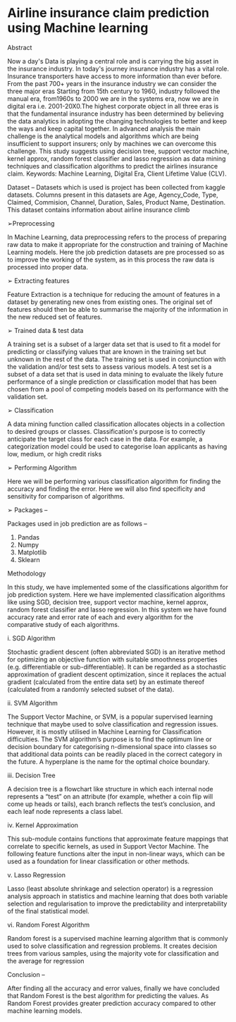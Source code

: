 # Airline insurance claim prediction using Machine learning
Abstract 

Now a day's Data is playing a central role and is carrying the big asset in the insurance industry. 
In today's journey insurance industry has a vital role. Insurance transporters have access to more 
information than ever before. From the past 700+ years in the insurance industry we can consider 
the three major eras Starting from 15th century to 1960, industry followed the manual era, 
from1960s to 2000 we are in the systems era, now we are in digital era i.e. 2001-20X0.The 
highest corporate object in all three eras is that the fundamental insurance industry has been 
determined by believing the data analytics in adopting the changing technologies to better and 
keep the ways and keep capital together. In advanced analysis the main challenge is the 
analytical models and algorithms which are being insufficient to support insurers; only by 
machines we can overcome this challenge. This study suggests using decision tree, support 
vector machine, kernel approx, random forest classifier and lasso regression as data mining 
techniques and classification algorithms to predict the airlines insurance claim.
Keywords: Machine Learning, Digital Era, Client Lifetime Value (CLV).

Dataset –
Datasets which is used is project has been collected from kaggle datasets. Columns present in 
this datasets are Age, Agency_Code, Type, Claimed, Commision, Channel, Duration, Sales, 
Product Name, Destination. This dataset contains information about airline insurance climb 

➢Preprocessing 

In Machine Learning, data preprocessing refers to the process of preparing raw data to 
make it appropriate for the construction and training of Machine Learning models. Here 
the job prediction datasets are pre processed so as to improve the working of the system, 
as in this process the raw data is processed into proper data.

➢ Extracting features 

Feature Extraction is a technique for reducing the amount of features in a dataset by 
generating new ones from existing ones. The original set of features should then be able 
to summarise the majority of the information in the new reduced set of features.

➢ Trained data & test data 

A training set is a subset of a larger data set that is used to fit a model for predicting or 
classifying values that are known in the training set but unknown in the rest of the data. 
The training set is used in conjunction with the validation and/or test sets to assess 
various models.
A test set is a subset of a data set that is used in data mining to evaluate the likely future 
performance of a single prediction or classification model that has been chosen from a 
pool of competing models based on its performance with the validation set.

➢ Classification 

A data mining function called classification allocates objects in a collection to desired 
groups or classes. Classification's purpose is to correctly anticipate the target class for 
each case in the data. For example, a categorization model could be used to categorise 
loan applicants as having low, medium, or high credit risks

➢ Performing Algorithm 

Here we will be performing various classification algorithm for finding the accuracy and 
finding the error. Here we will also find specificity and sensitivity for comparison of 
algorithms.

➢ Packages –

Packages used in job prediction are as follows –
1) Pandas
2) Numpy
3) Matplotlib
4) Sklearn

Methodology 

In this study, we have implemented some of the classifications algorithm for job 
prediction system. Here we have implemented classification algorithms like using 
SGD, decision tree, support vector machine, kernel approx, random forest 
classifier and lasso regression. In this system we have found accuracy rate and 
error rate of each and every algorithm for the comparative study of each 
algorithms.

i. SGD Algorithm 

Stochastic gradient descent (often abbreviated SGD) is an iterative method 
for optimizing an objective function with suitable smoothness properties 
(e.g. differentiable or sub-differentiable). It can be regarded as a stochastic 
approximation of gradient descent optimization, since it replaces the actual 
gradient (calculated from the entire data set) by an estimate thereof 
(calculated from a randomly selected subset of the data).

ii. SVM Algorithm 

The Support Vector Machine, or SVM, is a popular supervised learning 
technique that maybe used to solve classification and regression issues. 
However, it is mostly utilised in Machine Learning for Classification 
difficulties. The SVM algorithm’s purpose is to find the optimum line or 
decision boundary for categorising n-dimensional space into classes so that 
additional data points can be readily placed in the correct category in the 
future. A hyperplane is the name for the optimal choice boundary. 

iii. Decision Tree 

A decision tree is a flowchart like structure in which each internal node 
represents a “test” on an attribute (for example, whether a coin flip will 
come up heads or tails), each branch reflects the test’s conclusion, and each 
leaf node represents a class label. 

iv. Kernel Approximation 

This sub-module contains functions that approximate feature mappings that 
correlate to specific kernels, as used in Support Vector Machine. The 
following feature functions alter the input in non-linear ways, which can be 
used as a foundation for linear classification or other methods.

v. Lasso Regression 

Lasso (least absolute shrinkage and selection operator) is a regression 
analysis approach in statistics and machine learning that does both variable 
selection and regularisation to improve the predictability and interpretability 
of the final statistical model.

vi. Random Forest Algorithm 

Random forest is a supervised machine learning algorithm that is commonly 
used to solve classification and regression problems. It creates decision trees 
from various samples, using the majority vote for classification and the 
average for regression

Conclusion –

After finding all the accuracy and error values, finally we have concluded that 
Random Forest is the best algorithm for predicting the values. As Random Forest 
provides greater prediction accuracy compared to other machine learning models.
